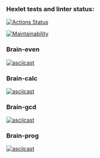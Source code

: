 ### Hexlet tests and linter status:
[![Actions Status](https://github.com/KunitzAn/frontend-project-44/workflows/hexlet-check/badge.svg)](https://github.com/KunitzAn/frontend-project-44/actions)

[![Maintainability](https://api.codeclimate.com/v1/badges/16a031af81231e5c6340/maintainability)](https://codeclimate.com/github/KunitzAn/frontend-project-44/maintainability)

### Brain-even
[![asciicast](https://asciinema.org/a/qL3ISOpGeLsvFInuB5sDZqdYU.svg)](https://asciinema.org/a/qL3ISOpGeLsvFInuB5sDZqdYU)

### Brain-calc
[![asciicast](https://asciinema.org/a/AQAGBS57GpQ3c4Jbo7Wmdgowr.svg)](https://asciinema.org/a/AQAGBS57GpQ3c4Jbo7Wmdgowr)

### Brain-gcd
[![asciicast](https://asciinema.org/a/OudQotqmvTVSEYH1uG2jsUBh9.svg)](https://asciinema.org/a/OudQotqmvTVSEYH1uG2jsUBh9)

### Brain-prog
[![asciicast](https://asciinema.org/a/bl7irdGUItZ8zJJnwCqSymZpB.svg)](https://asciinema.org/a/bl7irdGUItZ8zJJnwCqSymZpB)